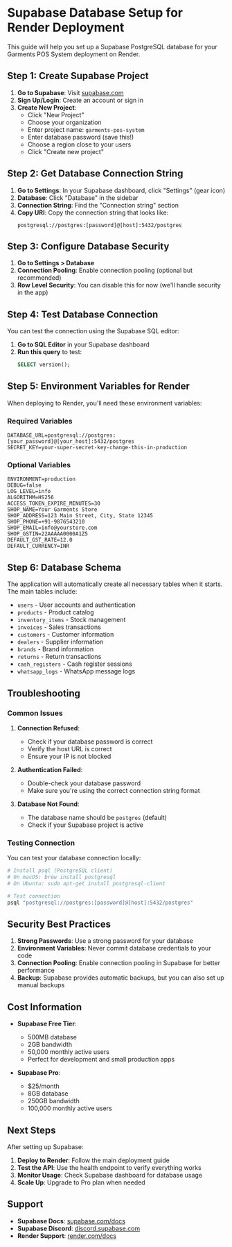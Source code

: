 # Supabase Database Setup for Render Deployment

This guide will help you set up a Supabase PostgreSQL database for your Garments POS System deployment on Render.

## Step 1: Create Supabase Project

1. **Go to Supabase**: Visit [supabase.com](https://supabase.com)
2. **Sign Up/Login**: Create an account or sign in
3. **Create New Project**:
   - Click "New Project"
   - Choose your organization
   - Enter project name: `garments-pos-system`
   - Enter database password (save this!)
   - Choose a region close to your users
   - Click "Create new project"

## Step 2: Get Database Connection String

1. **Go to Settings**: In your Supabase dashboard, click "Settings" (gear icon)
2. **Database**: Click "Database" in the sidebar
3. **Connection String**: Find the "Connection string" section
4. **Copy URI**: Copy the connection string that looks like:
   ```
   postgresql://postgres:[password]@[host]:5432/postgres
   ```

## Step 3: Configure Database Security

1. **Go to Settings > Database**
2. **Connection Pooling**: Enable connection pooling (optional but recommended)
3. **Row Level Security**: You can disable this for now (we'll handle security in the app)

## Step 4: Test Database Connection

You can test the connection using the Supabase SQL editor:

1. **Go to SQL Editor** in your Supabase dashboard
2. **Run this query** to test:
   ```sql
   SELECT version();
   ```

## Step 5: Environment Variables for Render

When deploying to Render, you'll need these environment variables:

### Required Variables
```
DATABASE_URL=postgresql://postgres:[your_password]@[your_host]:5432/postgres
SECRET_KEY=your-super-secret-key-change-this-in-production
```

### Optional Variables
```
ENVIRONMENT=production
DEBUG=false
LOG_LEVEL=info
ALGORITHM=HS256
ACCESS_TOKEN_EXPIRE_MINUTES=30
SHOP_NAME=Your Garments Store
SHOP_ADDRESS=123 Main Street, City, State 12345
SHOP_PHONE=+91-9876543210
SHOP_EMAIL=info@yourstore.com
SHOP_GSTIN=22AAAAA0000A1Z5
DEFAULT_GST_RATE=12.0
DEFAULT_CURRENCY=INR
```

## Step 6: Database Schema

The application will automatically create all necessary tables when it starts. The main tables include:

- `users` - User accounts and authentication
- `products` - Product catalog
- `inventory_items` - Stock management
- `invoices` - Sales transactions
- `customers` - Customer information
- `dealers` - Supplier information
- `brands` - Brand information
- `returns` - Return transactions
- `cash_registers` - Cash register sessions
- `whatsapp_logs` - WhatsApp message logs

## Troubleshooting

### Common Issues

1. **Connection Refused**:
   - Check if your database password is correct
   - Verify the host URL is correct
   - Ensure your IP is not blocked

2. **Authentication Failed**:
   - Double-check your database password
   - Make sure you're using the correct connection string format

3. **Database Not Found**:
   - The database name should be `postgres` (default)
   - Check if your Supabase project is active

### Testing Connection

You can test your database connection locally:

```bash
# Install psql (PostgreSQL client)
# On macOS: brew install postgresql
# On Ubuntu: sudo apt-get install postgresql-client

# Test connection
psql "postgresql://postgres:[password]@[host]:5432/postgres"
```

## Security Best Practices

1. **Strong Passwords**: Use a strong password for your database
2. **Environment Variables**: Never commit database credentials to your code
3. **Connection Pooling**: Enable connection pooling in Supabase for better performance
4. **Backup**: Supabase provides automatic backups, but you can also set up manual backups

## Cost Information

- **Supabase Free Tier**: 
  - 500MB database
  - 2GB bandwidth
  - 50,000 monthly active users
  - Perfect for development and small production apps

- **Supabase Pro**: 
  - $25/month
  - 8GB database
  - 250GB bandwidth
  - 100,000 monthly active users

## Next Steps

After setting up Supabase:

1. **Deploy to Render**: Follow the main deployment guide
2. **Test the API**: Use the health endpoint to verify everything works
3. **Monitor Usage**: Check Supabase dashboard for database usage
4. **Scale Up**: Upgrade to Pro plan when needed

## Support

- **Supabase Docs**: [supabase.com/docs](https://supabase.com/docs)
- **Supabase Discord**: [discord.supabase.com](https://discord.supabase.com)
- **Render Support**: [render.com/docs](https://render.com/docs) 